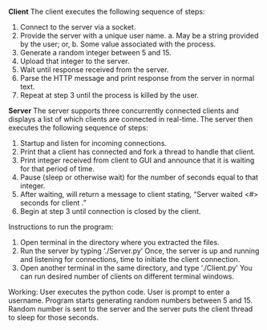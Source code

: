 **Client**
The client executes the following sequence of steps:
1. Connect to the server via a socket.
2. Provide the server with a unique user name.
    a. May be a string provided by the user; or,
    b. Some value associated with the process.
3. Generate a random integer between 5 and 15.
4. Upload that integer to the server.
5. Wait until response received from the server.
6. Parse the HTTP message and print response from the server in normal text.
7. Repeat at step 3 until the process is killed by the user.


**Server**
The server supports three concurrently connected clients and displays a list of
which clients are connected in real-time. The server then executes the following sequence
of steps:
1. Startup and listen for incoming connections.
2. Print that a client has connected and fork a thread to handle that client.
3. Print integer received from client to GUI and announce that it is waiting for that
period of time.
4. Pause (sleep or otherwise wait) for the number of seconds equal to that integer.
5. After waiting, will return a message to client stating, “Server waited <#>
seconds for client <name>.”
6. Begin at step 3 until connection is closed by the client.


Instructions to run the program:

1. Open terminal in the directory where you extracted the files.
2. Run the server by typing ‘./Server.py’ Once, the server is up and running and listening for connections, time to initiate the client connection.
3. Open another terminal in the same directory, and type ‘./Client.py’
You can run desired number of clients on different terminal windows.

Working:
User executes the python code.
User is prompt to enter a username.
Program starts generating random numbers between 5 and 15.
Random number is sent to the server and the server puts the client thread to sleep for those seconds.
